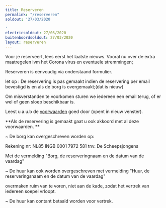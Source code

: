 ```yaml
---
title: Reserveren
permalink: "/reserveren"
soldout: '27/03/2020

'
electricsoldout: 27/03/2020
buitenboordsoldout: 27/03/2020
layout: reserveren
---
```


Voor je reserveert, lees eerst het laatste nieuws.
Vooral nu over de extra maatregelen ivm het Corona virus en eventuele stremmingen;

Reserveren is eenvoudig via onderstaand formulier.

let op : De reservering is pas gemaakt indien de reservering per email bevestigd is en als de borg is overgemaakt;(dat is nieuw)

Om misverstanden te voorkomen sturen we iedereen een email terug, of er wel of geen sloep beschikbaar is.

Leest u a.u.b de [voorwaarden](voorwaarden) goed door (opent in nieuw venster).

**Als de reservering is gemaakt gaat u ook akkoord met al deze voorwaarden.
**
 
~ De borg kan overgeschreven worden op:
 
Rekening nr:  NL85 INGB 0001 7972 581
              tnv. De Scheepsjongens

Met de vermelding "Borg, de reserveringnaam en de datum van de vaardag" 

~ De huur kan ook worden overgeschreven met vermelding "Huur, de reserveringsnaam en de datum van de vaardag" 

overmaken ruim van te voren, niet aan de kade,  zodat het vertrek van iedereen soepel vrloopt.

~ De huur kan contant betaald worden voor vertrek.
